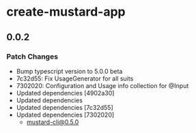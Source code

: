 # create-mustard-app

## 0.0.2

### Patch Changes

- Bump typescript version to 5.0.0 beta
- 7c32d55: Fix UsageGenerator for all suits
- 7302020: Configuration and Usage info collection for @Input
- Updated dependencies [4902a30]
- Updated dependencies
- Updated dependencies [7c32d55]
- Updated dependencies [7302020]
  - mustard-cli@0.5.0
